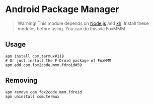 # Android Package Manager

> Warning! This module depends on [Node.js](https://github.com/Googlers-Repo/node) and [xh](https://github.com/Googlers-Repo/xh). Install these modules before using. You can do this via FoxMMM

## Usage

```shell
apm install com.termux#118
# Or just install the F-Droid package of FoxMMM
apm add com.fox2code.mmm.fdroid#59
```

## Removing

```shell
apm remove com.fox2code.mmm.fdroid
apm uninstall com.termux
```
